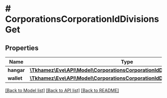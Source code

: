 # # CorporationsCorporationIdDivisionsGet

## Properties

Name | Type | Description | Notes
------------ | ------------- | ------------- | -------------
**hangar** | [**\Tkhamez\Eve\API\Model\CorporationsCorporationIdDivisionsGetHangarInner[]**](CorporationsCorporationIdDivisionsGetHangarInner.md) |  | [optional]
**wallet** | [**\Tkhamez\Eve\API\Model\CorporationsCorporationIdDivisionsGetWalletInner[]**](CorporationsCorporationIdDivisionsGetWalletInner.md) |  | [optional]

[[Back to Model list]](../../README.md#models) [[Back to API list]](../../README.md#endpoints) [[Back to README]](../../README.md)
